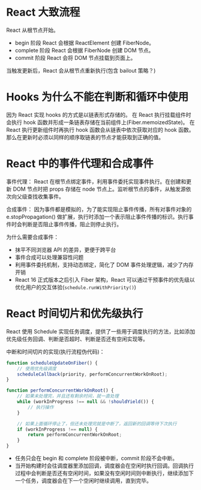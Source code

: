 # React 大致流程

React 从根节点开始。

- begin 阶段 React 会根据 ReactElement 创建 FiberNode。
- complete 阶段 React 会根据 FiberNode 创建 DOM 节点。
- commit 阶段 React 会将 DOM 节点挂载到页面上。

当触发更新后，React 会从根节点重新执行(包含 bailout 策略？)

# Hooks 为什么不能在判断和循环中使用

因为 React 实现 hooks 的方式是以链表形式存储的。
在 React 执行挂载组件时会执行 hook 函数并形成一条链表存储在当前组件上(Fiber.memoizedState)。
在 React 执行更新组件时再执行 hook 函数会从链表中依次获取对应的 hook 函数。那么在更新时必须以同样的顺序取链表的节点才能获取到正确的值。

# React 中的事件代理和合成事件

事件代理：
React 在根节点绑定事件，利用事件委托实现事件执行。在创建和更新 DOM 节点时把 props 存储在 node 节点上。监听根节点的事件，从触发源依次向父级查找收集事件。

合成事件：
因为事件都是模拟的，为了能实现阻止事件传播，所有对事件对象的 e.stopPropagation() 做扩展，执行时添加一个表示阻止事件传播的标识。执行事件时会判断是否阻止事件传播，阻止则停止执行。

为什么需要合成事件：

- 抹平不同浏览器 API 的差异，更便于跨平台
- 事件合成可以处理兼容性问题
- 利用事件委托机制，支持动态绑定，简化了 DOM 事件处理逻辑，减少了内存开销
- React 16 正式版本之后引入 Fiber 架构，React 可以通过干预事件的优先级以优化用户的交互体验(`schedule.runWithPriority()`)

# React 时间切片和优先级执行

React 使用 Schedule 实现任务调度，提供了一些用于调度执行的方法，比如添加优先级任务回调、判断是否超时、判断是否还有空闲实现等。

中断和时间切片的实现(执行流程伪代码)：

```js
function scheduleUpdateOnFiber() {
	// 使用优先级调度
	scheduleCallback(priority, performConcurrentWorkOnRoot);
}

function performConcurrentWorkOnRoot() {
	// 如果未处理完，并且还有剩余时间，就一直处理
	while (workInProgress !== null && !shouldYield()) {
		// 执行操作
	}

	// 如果上面循环停止了，但还未处理完就是中断了，返回新的回调等待下次执行
	if (workInProgress !== null) {
		return performConcurrentWorkOnRoot;
	}
}
```

- 任务只会在 begin 和 complete 阶段被中断，commit 阶段不会中断。
- 当开始构建时会往调度器里添加回调，调度器会在空闲时执行回调。回调执行过程中会判断是否还有空闲时间，如果没有空闲时间则中断执行，继续添加下一个任务，调度器会在下一个空闲时继续调用，直到完毕。
